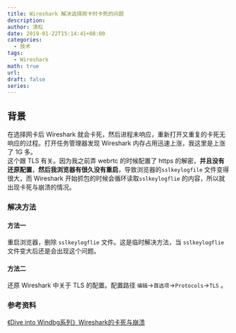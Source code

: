 ```yaml
---
title: Wireshark 解决选择网卡时卡死的问题
description: 
author: 清松
date: 2019-01-22T15:14:41+08:00
categories:
  - 技术
tags:
  - Wireshark
math: true
url: 
draft: false
series:
---
```

## 背景
在选择网卡后 Wireshark 就会卡死，然后进程未响应，重新打开又重复的卡死无响应的过程。打开任务管理器发现 Wireshark 内存占用迅速上涨，我这里是上涨了 1G 多。  
这个跟 TLS 有关。因为我之前弄 webrtc 的时候配置了 https 的解密，**并且没有还原配置**，**然后我浏览器有很久没有重启**，导致浏览器的`sslkeylogfile` 文件变得很大，而 Wireshark 开始抓包的时候会循环读取`sslkeylogflie` 的内容，所以就出现卡死与崩溃的情况。

### 解决方法
#### 方法一
重启浏览器，删除 `sslkeylogflie` 文件。这是临时解决方法，当 `sslkeylogflie` 文件变大后还是会出现这个问题。

#### 方法二
还原 Wireshark 中关于 TLS 的配置。配置路径 `编辑`-\>`首选项`-\>`Protocols`-\>`TLS` 。

### 参考资料
[《Dive into Windbg系列》Wireshark的卡死与崩溃](https://zhuanlan.zhihu.com/p/33240824)
